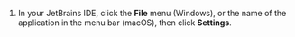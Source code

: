 1. In your JetBrains IDE, click the **File** menu (Windows), or the name of the application in the menu bar (macOS), then click **Settings**.
